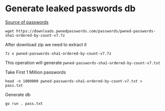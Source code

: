 # Generate leaked passwords db
[Source of passwords](https://haveibeenpwned.com/Passwords)
```
wget https://downloads.pwnedpasswords.com/passwords/pwned-passwords-sha1-ordered-by-count-v7.7z
```

After download zip we need to extract it

```
7z x pwned-passwords-sha1-ordered-by-count-v7.7z
```

This operation will generate `pwned-passwords-sha1-ordered-by-count-v7.txt`

Take First 1 Million passwords

```
head -n 1000000 pwned-passwords-sha1-ordered-by-count-v7.txt > pass.txt
```

Generate db

```
go run . pass.txt
```
